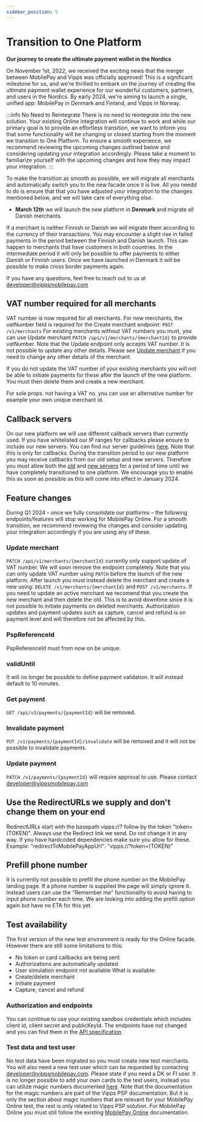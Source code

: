 ```yaml
---
sidebar_position: 5
---
```


# Transition to One Platform

**Our journey to create the ultimate payment wallet in the Nordics**

On November 1st, 2022, we received the exciting news that the merger between MobilePay and Vipps was officially approved! This is a significant milestone for us, and we're thrilled to embark on the journey of creating the ultimate payment wallet experience for our wonderful customers, partners, and users in the Nordics. By early 2024, we're aiming to launch a single, unified app: MobilePay in Denmark and Finland, and Vipps in Norway.

:::info No Need to Reintegrate
There is no need to reintegrate into the new solution. Your existing Online integration will continue to work and while our primary goal is to provide an effortless transition, we want to inform you that some functionality will be changing or closed starting from the moment we transition to One Platform. To ensure a smooth experience, we recommend reviewing the upcoming changes outlined below and considering updating your integration accordingly. 
Please take a moment to familiarize yourself with the upcoming changes and how they may impact your integration.
:::

To make the transition as smooth as possible, we will migrate all merchants and automatically switch you to the new facade once it is live. All you needd to do is ensure that that you have adjusted your integration to the changes mentioned below, and we will take care of everything else. 
- **March 12th** we will launch the new platform in **Denmark** and migrate all Danish merchants.
  
If a merchant is neither Finnish or Danish we will migrate them according to the currency of their transactions. You may encounter a slight rise in failed payments in the period between the Finnish and Danish launch. This can happen to merchants that have customers in both countries. In the intermediate period it will only be possible to offer payments to either Danish or Finnish users. Once we have launched in Denmark it will be possible to make cross border payments again. 

If you have any questions, feel free to reach out to us at developer@vippsmobilepay.com 

## VAT number required for all merchants

VAT number is now required for all merchants. For new merchants, the vatNumber field is required for the Create merchant endpoint: `POST /v1/merchants`
For existing merchants without VAT numbers you must, you can use Update merchant `PATCH /api/v1/merchants/{merchantId}` to provide vatNumber. Note that the Update endpoint only accepts VAT number. It is not possible to update any other details. Please see [Update merchant](#update-merchant) if you need to change any other details of the merchant.

If you do not update the VAT number of your existing merchants you will not be able to initiate payments for these after the launch of the new platform. You must then delete them and create a new merchant. 

For sole props. not having a VAT no. you can use an alternative number for example your own unique merchant id.

## Callback servers
On our new platform we will use different callback servers than currently used. If you have whitelisted our IP ranges for callbacks please ensure to include our new servers. You can find our server guidelines [here](https://developer.vippsmobilepay.com/docs/developer-resources/servers/). Note that this is only for callbacks. During the transition period to our new platform you may receive callbacks from our old setup and new servers. Therefore you must allow both the [old](/docs/support/faq) and [new servers](https://developer.vippsmobilepay.com/docs/developer-resources/servers/) for a period of time until we have completely transitioned to one platform. We encourage you to enable this as soon as possible as this will come into effect in January 2024.

## Feature changes
During Q1 2024 - once we fully consolidate our platforms – the following endpoints/features will stop working for MobilePay Online.
For a smooth transition, we recommend reviewing the changes and consider updating your integration accordingly if you are using any of these.

### Update merchant 
`PATCH /api/v1/merchants/{merchantId}` currently only support update of VAT number. We will soon remove the endpoint completely. Note that you can only update VAT number using `PATCH` before the launch of the new platform. After launch you must instead delete the merchant and create a new using: `DELETE /v1/merchants/{merchantId}` and `POST /v1/merchants`.
If you need to update an active merchant we recomend that you create the new merchant and then delete the old. This is to avoid downtime since it is not possible to initiate payments on deleted merchants. Authorization updates and payment updates such as capture, cancel and refund is on payment level and will therefore not be affected by this. 

### PspReferenceId
PspReferenceId must from now on be unique.

### validUntil 
It will no longer be possible to define payment validation. It will instead default to 10 minutes. 

### Get payment
`GET /api/v3/payments/{paymentId}` will be removed. 

### Invalidate payment
`PUT /v1/payments/{paymentId}/invalidate` will be removed and it will not be possible to invalidate payments. 

### Update payment
`PATCH /v1/payments/{paymentId}` will require approval to use. Please contact developer@vippsmobilepay.com

## Use the RedirectURLs we supply and don't change them on your end
RedirectURLs start with the basepath vipps://? follow by the token "token=(TOKEN)". Always use the Redirect link we send. Do not change it in any way.
If you have hardcoded dependencies make sure you allow for these.
Example:
 "redirectToMobilePayAppUrl": "vipps://?token=(TOKEN)"

## Prefill phone number
It is currently not possible to prefill the phone number on the MobilePay landing page. If a phone number is supplied the page will simply ignore it. Instead users can use the "Remember me" functionality to avoid having to input phone number each time. We are looking into adding the prefill option again but have no ETA for this yet. 

## Test availability
The first version of the new test environment is ready for the Online facade. However there are still some limitations to this:
* No token or card callbacks are being sent
* Authorizations are automatically updated
* User simulation endpoint not available
What is available:
* Create/delete merchant
* Initiate payment
* Capture, cancel and refund

### Authorization and endpoints
You can continue to use your existing sandbox credentials which includes client id, client secret and publicKeyId. The endpoints have not changed and you can find them in the [API specification](/api/online). 

### Test data and test user
No test data have been migrated so you must create new test merchants. You will also need a new test user which can be requested by contacting developer@vippsmobilepay.com. Please state if you need a DK or FI user. It is no longer possible to add your own cards to the test users, instead you can utilize magic numbers documented [here](/docs/APIs/psp-api/vipps-psp-api/#magic-numbers-for-emvco-tokens). Note that the documentation for the magic numbers are part of the Vipps PSP documentation. But it is only the section about magic numbers that are relevant for your MobilePay Online test, the rest is only related to Vipps PSP solution. For MobilePay Online you must still follow the existing [MobilePay Online](/docs/online) documentation.  
